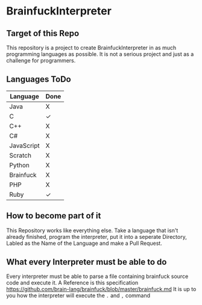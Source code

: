 # BrainfuckInterpreter

## Target of this Repo
This repository is a project to create BrainfuckInterpreter in as much programming languages as possible. It is not a serious project and just as a challenge for programmers.

## Languages ToDo

Language | Done
------------ | -------------
Java | X
C | ✓
C++ | X
C# | X
JavaScript | X
Scratch | X
Python | X
Brainfuck | X
PHP | X
Ruby | ✓

## How to become part of it
This Repository works like everything else. Take a language that isn't already finished, program the interpreter, put it into a seperate Directory, Labled as the Name of the Language and make a Pull Request.

## What every Interpreter must be able to do
Every interpreter must be able to parse a file containing brainfuck source code and execute it.
A Reference is this specification https://github.com/brain-lang/brainfuck/blob/master/brainfuck.md
It is up to you how the interpreter will execute the `.` and `,` command 
